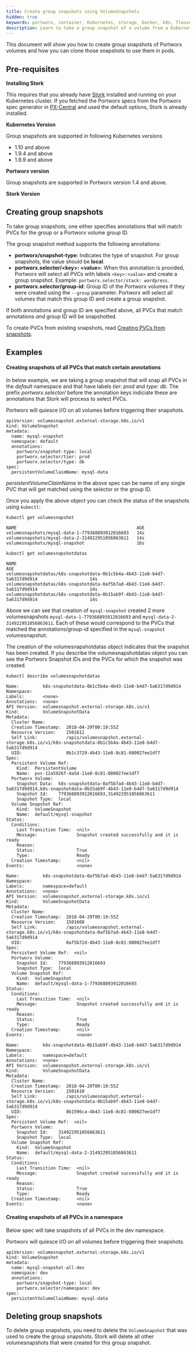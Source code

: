 ```yaml
---
title: Create group snapshots using VolumeSnapshots
hidden: true
keywords: portworx, container, Kubernetes, storage, Docker, k8s, flexvol, pv, persistent disk, snapshots, stork, clones
description: Learn to take a group snapshot of a volume from a Kubernetes persistent volume claim (PVC) and use that snapshot as the volume for a new pod.
---
```


This document will show you how to create group snapshots of Portworx volumes and how you can clone those snapshots to use them in pods.

## Pre-requisites

**Installing Stork**

This requires that you already have [Stork](/portworx-install-with-kubernetes/storage-operations/stork) installed and running on your
Kubernetes cluster. If you fetched the Portworx specs from the Portworx spec generator in [PX-Central](https://central.portworx.com) and used the default options, Stork is already installed.

**Kubernetes Version**

Group snapshots are supported in following Kubernetes versions
* 1.10 and above
* 1.9.4 and above
* 1.8.9 and above

**Portworx version**

Group snapshots are supported in Portworx version 1.4 and above.

**Stork Version**



## Creating group snapshots

To take group snapshots, one either specifies annotations that will match PVCs for the group or a Portworx volume group ID.

The group snapshot method supports the following annotations:
* __portworx/snapshot-type__: Indicates the type of snapshot. For group snapshots, the value should be **local**.
* __portworx.selector/\<key\>: \<value\>__: When this annotation is provided, Portworx will select all PVCs with labels `<key>:<value>` and create a group snapshot. Example: `portworx.selector/stack: wordpress`.
* __portworx.selector/group-id__: Group ID of the Portworx volumes if they were created using the `--group` parameter. Portworx will select all volumes that match this group ID and create a group snapshot.

If both annotations and group ID are specified above, all PVCs that match annotations *and* group ID will be snapshotted.

To create PVCs from existing snapshots, read [Creating PVCs from snapshots](/portworx-install-with-kubernetes/storage-operations/create-snapshots/on-demand/snaps-local#pvc-from-snap).

## Examples

#### Creating snapshots of all PVCs that match certain annotations

In below example, we are taking a group snapshot that will snap all PVCs in the *default* namespace and that have labels *tier: prod* and *type: db*. The prefix *portworx.selector/* before the annotation keys indiciate these are annotations that Stork will process to select PVCs.

Portworx will quiesce I/O on all volumes before triggering their snapshots.

```text
apiVersion: volumesnapshot.external-storage.k8s.io/v1
kind: VolumeSnapshot
metadata:
  name: mysql-snapshot
  namespace: default
  annotations:
    portworx/snapshot-type: local
    portworx.selector/tier: prod
    portworx.selector/type: db
spec:
  persistentVolumeClaimName: mysql-data
```

*persistentVolumeClaimName* in the above spec can be name of any single PVC that will get matched using the selector or the group ID.

Once you apply the above object you can check the status of the snapshots using `kubectl`:

```text
kubectl get volumesnapshot
```

```output
NAME                                              AGE
volumesnapshots/mysql-data-1-779368893912016693   14s
volumesnapshots/mysql-data-2-314922951056863611   14s
volumesnapshots/mysql-snapshot                    16s
```

```text
kubectl get volumesnapshotdatas
```

```output
NAME                                                                                            AGE
volumesnapshotdatas/k8s-snapshotdata-0b1c5b4a-4b43-11e8-b4d7-5a6317d9d914                    14s
volumesnapshotdatas/k8s-snapshotdata-0af5b7ad-4b43-11e8-b4d7-5a6317d9d914                    14s
volumesnapshotdatas/k8s-snapshotdata-0b15ab9f-4b43-11e8-b4d7-5a6317d9d914                    14s
```

Above we can see that creation of `mysql-snapshot` created 2 more volumesnapshots `mysql-data-1-779368893912016693` and `mysql-data-2-314922951056863611`. Each of these would correspond to the PVCs that matched the annotations/group-id specified in the `mysql-snapshot` volumesnapshot.

The creation of the volumesnapshotdatas object indicates that the snapshot has been created. If you describe the volumesnapshotdatas object you can see the Portworx Snapshot IDs and the PVCs for which the snapshot was created.

```text
kubectl describe volumesnapshotdatas
```

```output
Name:         k8s-snapshotdata-0b1c5b4a-4b43-11e8-b4d7-5a6317d9d914
Namespace:
Labels:       <none>
Annotations:  <none>
API Version:  volumesnapshot.external-storage.k8s.io/v1
Kind:         VolumeSnapshotData
Metadata:
  Cluster Name:
  Creation Timestamp:  2018-04-29T00:19:55Z
  Resource Version:    1501612
  Self Link:           /apis/volumesnapshot.external-storage.k8s.io/v1/k8s-snapshotdata-0b1c5b4a-4b43-11e8-b4d7-5a6317d9d914
  UID:                 0b1c3729-4b43-11e8-8c81-080027ee1df7
Spec:
  Persistent Volume Ref:
    Kind:  PersistentVolume
    Name:  pvc-12a5926f-4a54-11e8-8c81-080027ee1df7
  Portworx Volume:
    Snapshot Data:  k8s-snapshotdata-0af5b7ad-4b43-11e8-b4d7-5a6317d9d914,k8s-snapshotdata-0b15ab9f-4b43-11e8-b4d7-5a6317d9d914
    Snapshot Id:    779368893912016693,314922951056863611
    Snapshot Type:  local
  Volume Snapshot Ref:
    Kind:  VolumeSnapshot
    Name:  default/mysql-snapshot
Status:
  Conditions:
    Last Transition Time:  <nil>
    Message:               Snapshot created successfully and it is ready
    Reason:
    Status:                True
    Type:                  Ready
  Creation Timestamp:      <nil>
Events:                    <none>

Name:         k8s-snapshotdata-0af5b7ad-4b43-11e8-b4d7-5a6317d9d914
Namespace:
Labels:       namespace=default
Annotations:  <none>
API Version:  volumesnapshot.external-storage.k8s.io/v1
Kind:         VolumeSnapshotData
Metadata:
  Cluster Name:
  Creation Timestamp:  2018-04-29T00:19:55Z
  Resource Version:    1501608
  Self Link:           /apis/volumesnapshot.external-storage.k8s.io/v1/k8s-snapshotdata-0af5b7ad-4b43-11e8-b4d7-5a6317d9d914
  UID:                 0af5b72d-4b43-11e8-8c81-080027ee1df7
Spec:
  Persistent Volume Ref:  <nil>
  Portworx Volume:
    Snapshot Id:    779368893912016693
    Snapshot Type:  local
  Volume Snapshot Ref:
    Kind:  VolumeSnapshot
    Name:  default/mysql-data-1-779368893912016693
Status:
  Conditions:
    Last Transition Time:  <nil>
    Message:               Snapshot created successfully and it is ready
    Reason:
    Status:                True
    Type:                  Ready
  Creation Timestamp:      <nil>
Events:                    <none>

Name:         k8s-snapshotdata-0b15ab9f-4b43-11e8-b4d7-5a6317d9d914
Namespace:
Labels:       namespace=default
Annotations:  <none>
API Version:  volumesnapshot.external-storage.k8s.io/v1
Kind:         VolumeSnapshotData
Metadata:
  Cluster Name:
  Creation Timestamp:  2018-04-29T00:19:55Z
  Resource Version:    1501610
  Self Link:           /apis/volumesnapshot.external-storage.k8s.io/v1/k8s-snapshotdata-0b15ab9f-4b43-11e8-b4d7-5a6317d9d914
  UID:                 0b1596ca-4b43-11e8-8c81-080027ee1df7
Spec:
  Persistent Volume Ref:  <nil>
  Portworx Volume:
    Snapshot Id:    314922951056863611
    Snapshot Type:  local
  Volume Snapshot Ref:
    Kind:  VolumeSnapshot
    Name:  default/mysql-data-2-314922951056863611
Status:
  Conditions:
    Last Transition Time:  <nil>
    Message:               Snapshot created successfully and it is ready
    Reason:
    Status:                True
    Type:                  Ready
  Creation Timestamp:      <nil>
Events:                    <none>
```

#### Creating snapshots of all PVCs in a namespace

Below spec will take snapshots of all PVCs in the dev namespace.

Portworx will quiesce I/O on all volumes before triggering their snapshots.

```text
apiVersion: volumesnapshot.external-storage.k8s.io/v1
kind: VolumeSnapshot
metadata:
  name: mysql-snapshot-all-dev
  namespace: dev
  annotations:
    portworx/snapshot-type: local
    portworx.selector/namespace: dev
spec:
  persistentVolumeClaimName: mysql-data
```

## Deleting group snapshots

To delete group snapshots, you need to delete the `VolumeSnapshot` that was used to create the group snapshots. Stork will delete all other volumesnapshots that were created for this group snapshot.
